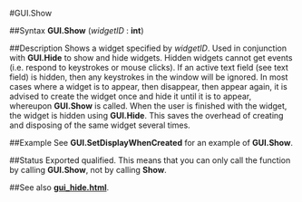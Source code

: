 
#GUI.Show

##Syntax
**GUI.Show** (*widgetID* : **int**)



##Description
Shows a widget specified by *widgetID*. Used in conjunction with **GUI.Hide** to show and hide widgets. Hidden widgets cannot get events (i.e. respond to keystrokes or mouse clicks). If an active text field (see text field) is hidden, then any keystrokes in the window will be ignored.
In most cases where a widget is to appear, then disappear, then appear again, it is advised to create the widget once and hide it until it is to appear, whereupon **GUI.Show** is called. When the user is finished with the widget, the widget is hidden using **GUI.Hide**. This saves the overhead of creating and disposing of the same widget several times.



##Example
See **GUI.SetDisplayWhenCreated** for an example of **GUI.Show**.



##Status
Exported qualified.
This means that you can only call the function by calling **GUI.Show**, not by calling **Show**.



##See also
**[gui_hide.html](GUI.Hide)**.


